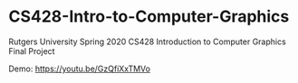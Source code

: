 # CS428-Intro-to-Computer-Graphics
Rutgers University Spring 2020 CS428 Introduction to Computer Graphics Final Project

Demo: https://youtu.be/GzQfiXxTMVo
